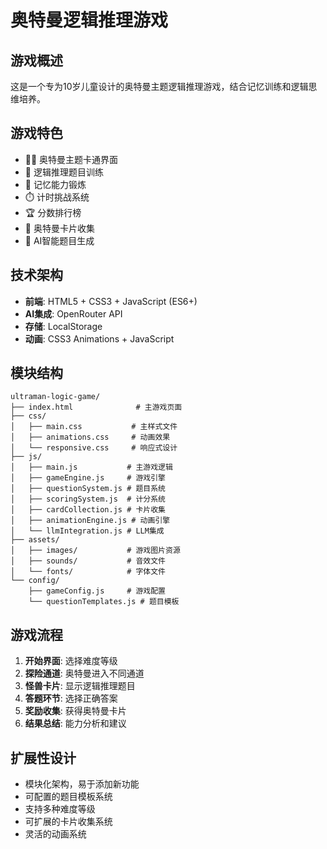 # 奥特曼逻辑推理游戏

## 游戏概述
这是一个专为10岁儿童设计的奥特曼主题逻辑推理游戏，结合记忆训练和逻辑思维培养。

## 游戏特色
- 🦸‍♂️ 奥特曼主题卡通界面
- 🧠 逻辑推理题目训练
- 🎯 记忆能力锻炼
- ⏱️ 计时挑战系统
- 🏆 分数排行榜
- 🎴 奥特曼卡片收集
- 🤖 AI智能题目生成

## 技术架构
- **前端**: HTML5 + CSS3 + JavaScript (ES6+)
- **AI集成**: OpenRouter API
- **存储**: LocalStorage
- **动画**: CSS3 Animations + JavaScript

## 模块结构
```
ultraman-logic-game/
├── index.html              # 主游戏页面
├── css/
│   ├── main.css           # 主样式文件
│   ├── animations.css     # 动画效果
│   └── responsive.css     # 响应式设计
├── js/
│   ├── main.js           # 主游戏逻辑
│   ├── gameEngine.js     # 游戏引擎
│   ├── questionSystem.js # 题目系统
│   ├── scoringSystem.js  # 计分系统
│   ├── cardCollection.js # 卡片收集
│   ├── animationEngine.js # 动画引擎
│   └── llmIntegration.js # LLM集成
├── assets/
│   ├── images/           # 游戏图片资源
│   ├── sounds/           # 音效文件
│   └── fonts/            # 字体文件
└── config/
    ├── gameConfig.js     # 游戏配置
    └── questionTemplates.js # 题目模板
```

## 游戏流程
1. **开始界面**: 选择难度等级
2. **探险通道**: 奥特曼进入不同通道
3. **怪兽卡片**: 显示逻辑推理题目
4. **答题环节**: 选择正确答案
5. **奖励收集**: 获得奥特曼卡片
6. **结果总结**: 能力分析和建议

## 扩展性设计
- 模块化架构，易于添加新功能
- 可配置的题目模板系统
- 支持多种难度等级
- 可扩展的卡片收集系统
- 灵活的动画系统
